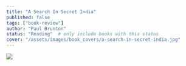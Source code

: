 ```yaml
---
title: "A Search In Secret India"
published: false
tags: ["book-review"]
author: "Paul Brunton"
status: "Reading"  # only include books with this status
cover: "/assets/images/book_covers/a-search-in-secret-india.jpg"
---
```

<div class="blog-posts-book" >
    <img src="{{ cover }}" >
</div>